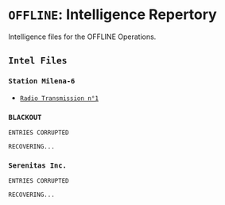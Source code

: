 # ``OFFLINE``: Intelligence Repertory

Intelligence files for the OFFLINE Operations.

## ``Intel Files``

### ``Station Milena-6``

* [``Radio Transmission n°1``](/intel/milena-6/radio-transmission-1.md)

### ``BLACKOUT``

```plaintext
ENTRIES CORRUPTED

RECOVERING...
```

### ``Serenitas Inc.``

```plaintext
ENTRIES CORRUPTED

RECOVERING...
```
